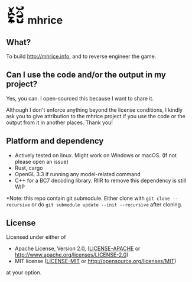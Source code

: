 # ![](src/extract/static/favicon.png) mhrice

## What?

To build http://mhrice.info, and to reverse engineer the game.

## Can I use the code and/or the output in my project?

Yes, you can. I open-sourced this because I want to share it.

Although I don't enforce anything beyond the license conditions, I kindly ask you to give attribution to the mhrice project if you use the code or the output from it in another places. Thank you!

## Platform and dependency

 - Actively tested on linux. Might work on Windows or macOS. (If not please open an issue)
 - Rust, cargo
 - OpenGL 3.3 if running any model-related command
 - C++ for a BC7 decoding library. RIIR to remove this dependency is still WIP

*Note: this repo contain git submodule. Either clone with `git clone --recursive` or do `git submodule update --init --recursive` after cloning.

## License

Licensed under either of

- Apache License, Version 2.0, ([LICENSE-APACHE](LICENSE-APACHE) or http://www.apache.org/licenses/LICENSE-2.0)
- MIT license ([LICENSE-MIT](LICENSE-MIT) or http://opensource.org/licenses/MIT)

at your option.
